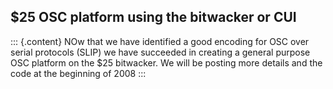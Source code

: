 ## \$25 OSC platform using the bitwacker or CUI

::: {.content}
NOw that we have identified a good encoding for OSC over serial
protocols (SLIP) we have succeeded in creating a general purpose OSC
platform on the \$25 bitwacker. We will be posting more details and the
code at the beginning of 2008
:::

